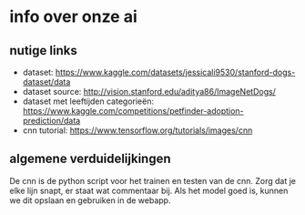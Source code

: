 # info over onze ai

## nutige links

* dataset: https://www.kaggle.com/datasets/jessicali9530/stanford-dogs-dataset/data
* dataset source: http://vision.stanford.edu/aditya86/ImageNetDogs/
* dataset met leeftijden categorieën: https://www.kaggle.com/competitions/petfinder-adoption-prediction/data
* cnn tutorial: https://www.tensorflow.org/tutorials/images/cnn

## algemene verduidelijkingen

De cnn is de python script voor het trainen en testen van de cnn. Zorg dat je elke lijn snapt, er staat wat commentaar bij. Als het model goed is, kunnen we dit opslaan en gebruiken in de webapp.